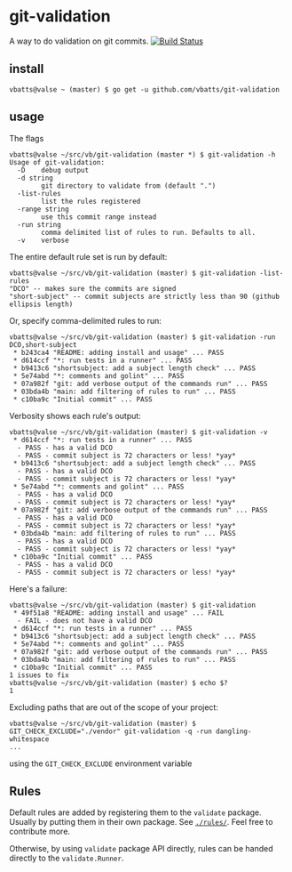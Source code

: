 # git-validation

A way to do validation on git commits.
[![Build Status](https://travis-ci.org/vbatts/git-validation.svg?branch=master)](https://travis-ci.org/vbatts/git-validation)

## install

```console
vbatts@valse ~ (master) $ go get -u github.com/vbatts/git-validation
```

## usage

The flags
```console
vbatts@valse ~/src/vb/git-validation (master *) $ git-validation -h
Usage of git-validation:
  -D    debug output
  -d string
        git directory to validate from (default ".")
  -list-rules
        list the rules registered
  -range string
        use this commit range instead
  -run string
        comma delimited list of rules to run. Defaults to all.
  -v    verbose
```

The entire default rule set is run by default:
```console
vbatts@valse ~/src/vb/git-validation (master) $ git-validation -list-rules
"DCO" -- makes sure the commits are signed
"short-subject" -- commit subjects are strictly less than 90 (github ellipsis length)
```

Or, specify comma-delimited rules to run:
```console
vbatts@valse ~/src/vb/git-validation (master) $ git-validation -run DCO,short-subject
 * b243ca4 "README: adding install and usage" ... PASS
 * d614ccf "*: run tests in a runner" ... PASS
 * b9413c6 "shortsubject: add a subject length check" ... PASS
 * 5e74abd "*: comments and golint" ... PASS
 * 07a982f "git: add verbose output of the commands run" ... PASS
 * 03bda4b "main: add filtering of rules to run" ... PASS
 * c10ba9c "Initial commit" ... PASS
```

Verbosity shows each rule's output:
```console
vbatts@valse ~/src/vb/git-validation (master) $ git-validation -v
 * d614ccf "*: run tests in a runner" ... PASS
  - PASS - has a valid DCO
  - PASS - commit subject is 72 characters or less! *yay*
 * b9413c6 "shortsubject: add a subject length check" ... PASS
  - PASS - has a valid DCO
  - PASS - commit subject is 72 characters or less! *yay*
 * 5e74abd "*: comments and golint" ... PASS
  - PASS - has a valid DCO
  - PASS - commit subject is 72 characters or less! *yay*
 * 07a982f "git: add verbose output of the commands run" ... PASS
  - PASS - has a valid DCO
  - PASS - commit subject is 72 characters or less! *yay*
 * 03bda4b "main: add filtering of rules to run" ... PASS
  - PASS - has a valid DCO
  - PASS - commit subject is 72 characters or less! *yay*
 * c10ba9c "Initial commit" ... PASS
  - PASS - has a valid DCO
  - PASS - commit subject is 72 characters or less! *yay*
```

Here's a failure:
```console
vbatts@valse ~/src/vb/git-validation (master) $ git-validation 
 * 49f51a8 "README: adding install and usage" ... FAIL
  - FAIL - does not have a valid DCO
 * d614ccf "*: run tests in a runner" ... PASS
 * b9413c6 "shortsubject: add a subject length check" ... PASS
 * 5e74abd "*: comments and golint" ... PASS
 * 07a982f "git: add verbose output of the commands run" ... PASS
 * 03bda4b "main: add filtering of rules to run" ... PASS
 * c10ba9c "Initial commit" ... PASS
1 issues to fix
vbatts@valse ~/src/vb/git-validation (master) $ echo $?
1
```

Excluding paths that are out of the scope of your project:
```console
vbatts@valse ~/src/vb/git-validation (master) $ GIT_CHECK_EXCLUDE="./vendor" git-validation -q -run dangling-whitespace
...
```
using the `GIT_CHECK_EXCLUDE` environment variable

## Rules

Default rules are added by registering them to the `validate` package.
Usually by putting them in their own package.
See [`./rules/`](./rules/).
Feel free to contribute more.

Otherwise, by using `validate` package API directly, rules can be handed directly to the `validate.Runner`.

